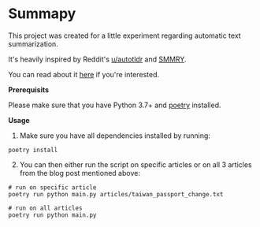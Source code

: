 # Summapy

This project was created for a little experiment regarding automatic text summarization.

It's heavily inspired by Reddit's [u/autotldr](https://www.reddit.com/user/autotldr/) and [SMMRY](https://smmry.com/about).

You can read about it [here](http://www.restless-bytes.com/posts/automatic-text-summarization/) if you're interested.

**Prerequisits**

Please make sure that you have Python 3.7+ and [poetry](https://python-poetry.org/docs/) installed.

**Usage**

1. Make sure you have all dependencies installed by running:

`poetry install`

2. You can then either run the script on specific articles or on all 3 articles from the blog post mentioned above:

```
# run on specific article
poetry run python main.py articles/taiwan_passport_change.txt

# run on all articles
poetry run python main.py
```
